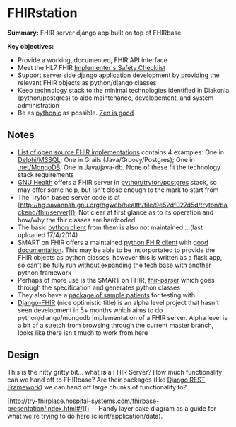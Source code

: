 # FHIRstation
**Summary:** FHIR server django app built on top of FHIRbase

**Key objectives:**

* Provide a working, documented, FHIR API interface
* Meet the HL7 FHIR [Implementer's Safety Checklist](http://hl7.org/implement/standards/fhir/implementation.html#Use)
* Support server side django application development by providing the relevant FHIR objects as python/django classes
* Keep technology stack to the minimal technologies identified in Diakonia (python/postgres) to aide maintenance, developement, and system administration
* Be as [pythonic](https://en.wikipedia.org/wiki/Zen_of_Python) as possible. [Zen is good](https://www.python.org/dev/peps/pep-0020/)

## Notes

* [List of open source FHIR implementations](http://wiki.hl7.org/index.php?title=Open_Source_FHIR_implementations) contains 4 examples: One in [Delphi/MSSQL](https://github.com/grahamegrieve/fhirserver); One in Grails (Java/Groovy/Postgres); One in [.net/MongoDB](https://github.com/furore-fhir/spark); One in Java/java-db. None of these fit the technology stack requirements
* [GNU Health](https://en.wikibooks.org/wiki/GNU_Health) offers a FHIR server in [python/tryton/postgres](https://en.wikibooks.org/wiki/GNU_Health/Installation) stack, so may offer some help, but isn't close enough to the mark to start from
 * The Tryton based server code is at [http://hg.savannah.gnu.org/hgweb/health/file/9e52df027d5d/tryton/backend/fhir/server](). Not clear at first glance as to its operation and how/why the fhir classes are hardcoded
 * The basic [python client](https://pypi.python.org/pypi/fhir) from them is also not maintained... (last uploaded 17/4/2014)
* SMART on FHIR offers a maintained [python FHIR client](https://github.com/smart-on-fhir/client-py) with [good documentation](https://smart-on-fhir.github.io/client-py). This may be able to be incorportated to provide the FHIR objects as python classes, however this is written as a flask app, so can't be fully run without expanding the tech base with another python framework
 * Perhaps of more use is the SMART on FHIR, [fhir-parser](https://github.com/smart-on-fhir/fhir-parser) which goes through the specification and generates python classes
 * They also have a [package of sample patients](https://github.com/smart-on-fhir/sample-patients) for testing with
* [Django-FHIR](https://github.com/videntity/django-fhir) (nice optimistic title) is an alpha level project that hasn't seen development in 5+ months which aims to do python/django/mongodb implementation of a FHIR server. Alpha level is a bit of a stretch from browsing through the current master branch, looks like there isn't much to work from here

## Design
This is the nitty gritty bit... what **is** a FHIR Server? How much functionality can we hand off to FHIRbase? Are their packages (like [Django REST Framework](http://www.django-rest-framework.org)) we can hand off large chunks of functionality to? 

[http://try-fhirplace.hospital-systems.com/fhirbase-presentation/index.html#/]() -- Handy layer cake diagram as a guide for what we're trying to do here (client/application/data).